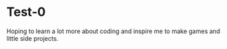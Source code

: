 # Test-0
Hoping to learn a lot more about coding and inspire me to make games and little side projects.
